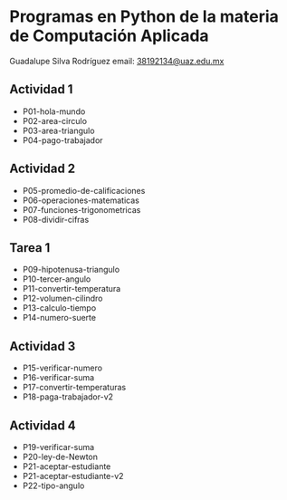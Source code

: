 # Programas en Python de la materia de Computación Aplicada

Guadalupe Silva Rodríguez
email: 38192134@uaz.edu.mx

## Actividad 1
- P01-hola-mundo
- P02-area-circulo
- P03-area-triangulo
- P04-pago-trabajador

##  Actividad 2
- P05-promedio-de-calificaciones
- P06-operaciones-matematicas
- P07-funciones-trigonometricas
- P08-dividir-cifras

## Tarea 1
- P09-hipotenusa-triangulo
- P10-tercer-angulo
- P11-convertir-temperatura
- P12-volumen-cilindro
- P13-calculo-tiempo
- P14-numero-suerte

## Actividad 3
- P15-verificar-numero
- P16-verificar-suma
- P17-convertir-temperaturas
- P18-paga-trabajador-v2

## Actividad 4
- P19-verificar-suma
- P20-ley-de-Newton
- P21-aceptar-estudiante
- P21-aceptar-estudiante-v2
- P22-tipo-angulo


